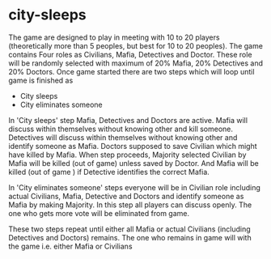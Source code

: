 # city-sleeps

The game are designed to play in meeting with 10 to 20 players (theoretically  more than 5 peoples, but best for 10 to 20 peoples).
The game contains Four roles as Civilians, Mafia, Detectives and Doctor. These role will be randomly selected with maximum of 20% Mafia, 20% Detectives and 20% Doctors. Once game started there are two steps which will loop until game is finished as
- City sleeps
- City eliminates someone

In 'City sleeps' step Mafia, Detectives and Doctors are active. Mafia will discuss within themselves without knowing other and kill someone. Detectives will discuss within themselves without knowing other and identify someone as Mafia. Doctors supposed to save Civilian which might have killed by Mafia. When step proceeds, Majority selected Civilian by Mafia will be killed (out of game) unless saved by Doctor. And Mafia will be killed (out of game ) if Detective identifies the correct Mafia.

In 'City eliminates someone' steps everyone will be in Civilian role including actual Civilians, Mafia, Detective and Doctors and identify someone as Mafia by making Majority. In this step all players can discuss openly. The one who gets more vote will be eliminated from game.

These two steps repeat until either all Mafia or actual Civilians (including Detectives and Doctors) remains. The one who remains in game will with the game i.e. either Mafia or Civilians